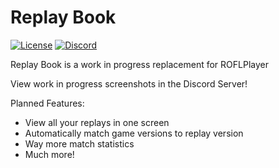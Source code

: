 # Replay Book

[![License](https://img.shields.io/badge/license-MIT-blue.svg)](https://github.com/leeanchu/ROFL-Player/blob/master/LICENSE)
[![Discord](https://img.shields.io/discord/606263917211156501?color=blue&label=chat&logo=discord&style=social)](https://discord.gg/c33Rc5J)

Replay Book is a work in progress replacement for ROFLPlayer

View work in progress screenshots in the Discord Server!

Planned Features:
* View all your replays in one screen
* Automatically match game versions to replay version
* Way more match statistics
* Much more!